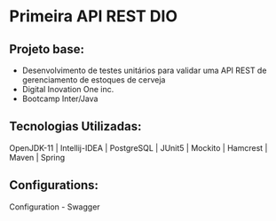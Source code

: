 # Primeira API REST DIO


## Projeto base:

- Desenvolvimento de testes unitários para validar uma API REST de gerenciamento de estoques de cerveja
- Digital Inovation One inc.
- Bootcamp Inter/Java

## Tecnologias Utilizadas:

OpenJDK-11 | Intellij-IDEA | PostgreSQL | JUnit5 | Mockito | Hamcrest | Maven | Spring

## Configurations:

Configuration - Swagger

